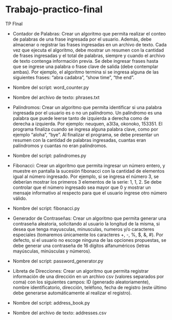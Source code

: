 # Trabajo-practico-final
TP FInal 

- Contador de Palabras: Crear un algoritmo que permita realizar el conteo de palabras de una frase ingresada por el usuario. Además, debe almacenar o registrar las frases ingresadas en un archivo de texto. Cada vez que ejecuta el algoritmo, debe mostrar un resumen con la cantidad de frases ingresadas y el total de palabras, siempre y cuando el archivo de texto contenga información previa. Se debe ingresar frases hasta que se ingrese una palabra o frase clave de salida (debe contemplar ambas). Por ejemplo, el algoritmo termina si se ingresa alguna de las siguientes frases: “abra cadabra”, “show time”, “the end”.
- Nombre del script: word_counter.py
- Nombre del archivo de texto: phrases.txt

- Palíndromos: Crear un algoritmo que permita identificar si una palabra ingresada
por el usuario es o no un palíndromo. Un palíndromo es una palabra que puede leerse tanto de izquierda a derecha como de derecha a izquierda. Por ejemplo: neuquen, a3l3a, okonoko, 153351. El programa finaliza cuando se ingresa alguna
 palabra clave, como por ejemplo “aloha”, “bye”. Al finalizar el programa, se debe presentar un resumen con la cantidad de palabras ingresadas, cuantas eran palíndromos y cuantas no eran palíndromos.
- Nombre del script: palindromes.py

- Fibonacci: Crear un algoritmo que permita ingresar un número entero, y muestre en
pantalla la sucesión fibonacci con la cantidad de elementos igual al número ingresado. Por ejemplo, si se ingresa el número 3, se deberían mostrar los primeros 3 elementos de la serie: 1, 1, 2. Se debe controlar que el número ingresado sea mayor que 0 y mostrar un mensaje informativo al respecto para que el usuario ingrese otro número válido.
- Nombre del script: fibonacci.py

- Generador de Contraseñas: Crear un algoritmo que permita generar una
contraseña aleatoria, solicitando al usuario la longitud de la misma, si desea que tenga mayusculas, minusculas, numeros y/o caracteres especiales (tomaremos únicamente los caracteres +, -, %, $, &, #). Por defecto, si el usuario no escoge ninguna de las opciones propuestas, se debe generar una contraseña de 16 dígitos alfanuméricos (letras mayúsculas, minúsculas y números).
- Nombre del script: password_generator.py

- Libreta de Direcciones: Crear un algoritmo que permita registrar información de
una dirección en un archivo csv (valores separados por coma) con los siguientes campos: ID (generado aleatoriamente), nombre identificatorio, dirección, teléfono, fecha de registro (este último debe generarse automáticamente al realizar el registro).
- Nombre del script: address_book.py
- Nombre del archivo de texto: addresses.csv
